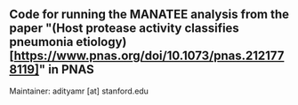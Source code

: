 ## Code for running the MANATEE analysis from the paper "(Host protease activity classifies pneumonia etiology)[https://www.pnas.org/doi/10.1073/pnas.2121778119]" in PNAS

Maintainer: adityamr [at] stanford.edu
